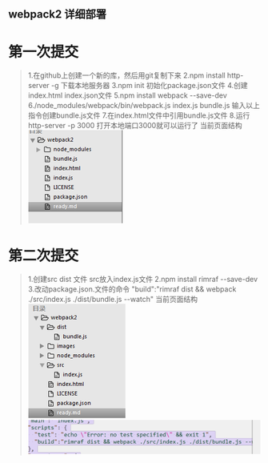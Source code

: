 
 webpack2 详细部署
------------------
# 第一次提交
>1.在github上创建一个新的库，然后用git复制下来
>2.npm install http-server -g 下载本地服务器
>3.npm init  初始化package.json文件
>4.创建index.html index.json文件
>5.npm install webpack --save-dev 
>6./node_modules/webpack/bin/webpack.js index.js bundle.js  输入以上指令创建bundle.js文件 
>7.在index.html文件中引用bundle.js文件
>8.运行http-server -p 3000 打开本地端口3000就可以运行了
>当前页面结构![alt text](./images/no1.png)

# 第二次提交
>1.创建src dist 文件 src放入index.js文件
>2.npm install rimraf --save-dev 
>3.改动package.json.文件的命令 "build":"rimraf dist && webpack ./src/index.js ./dist/bundle.js --watch"
>当前页面结构 ![alt text](./images/no2.png) ![alt text](./images/no3.png)

